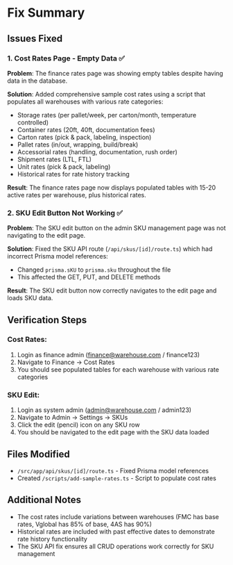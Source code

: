 # Fix Summary

## Issues Fixed

### 1. Cost Rates Page - Empty Data ✅
**Problem**: The finance rates page was showing empty tables despite having data in the database.

**Solution**: Added comprehensive sample cost rates using a script that populates all warehouses with various rate categories:
- Storage rates (per pallet/week, per carton/month, temperature controlled)
- Container rates (20ft, 40ft, documentation fees)
- Carton rates (pick & pack, labeling, inspection)
- Pallet rates (in/out, wrapping, build/break)
- Accessorial rates (handling, documentation, rush order)
- Shipment rates (LTL, FTL)
- Unit rates (pick & pack, labeling)
- Historical rates for rate history tracking

**Result**: The finance rates page now displays populated tables with 15-20 active rates per warehouse, plus historical rates.

### 2. SKU Edit Button Not Working ✅
**Problem**: The SKU edit button on the admin SKU management page was not navigating to the edit page.

**Solution**: Fixed the SKU API route (`/api/skus/[id]/route.ts`) which had incorrect Prisma model references:
- Changed `prisma.sKU` to `prisma.sku` throughout the file
- This affected the GET, PUT, and DELETE methods

**Result**: The SKU edit button now correctly navigates to the edit page and loads SKU data.

## Verification Steps

### Cost Rates:
1. Login as finance admin (finance@warehouse.com / finance123)
2. Navigate to Finance → Cost Rates
3. You should see populated tables for each warehouse with various rate categories

### SKU Edit:
1. Login as system admin (admin@warehouse.com / admin123)
2. Navigate to Admin → Settings → SKUs
3. Click the edit (pencil) icon on any SKU row
4. You should be navigated to the edit page with the SKU data loaded

## Files Modified
- `/src/app/api/skus/[id]/route.ts` - Fixed Prisma model references
- Created `/scripts/add-sample-rates.ts` - Script to populate cost rates

## Additional Notes
- The cost rates include variations between warehouses (FMC has base rates, Vglobal has 85% of base, 4AS has 90%)
- Historical rates are included with past effective dates to demonstrate rate history functionality
- The SKU API fix ensures all CRUD operations work correctly for SKU management